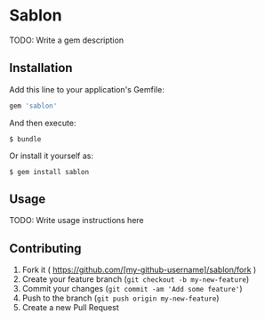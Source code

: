 # Sablon

TODO: Write a gem description

## Installation

Add this line to your application's Gemfile:

```ruby
gem 'sablon'
```

And then execute:

    $ bundle

Or install it yourself as:

    $ gem install sablon

## Usage

TODO: Write usage instructions here

## Contributing

1. Fork it ( https://github.com/[my-github-username]/sablon/fork )
2. Create your feature branch (`git checkout -b my-new-feature`)
3. Commit your changes (`git commit -am 'Add some feature'`)
4. Push to the branch (`git push origin my-new-feature`)
5. Create a new Pull Request
